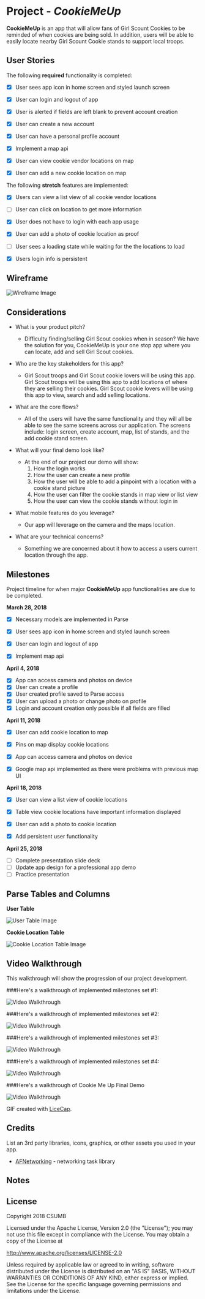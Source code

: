 # Project - *CookieMeUp*

**CookieMeUp** is an app that will allow fans of Girl Scount Cookies to be reminded of when cookies are being sold. In addition, users will be able to easily locate nearby Girl Scount Cookie stands to support local troops.



## User Stories

The following **required** functionality is completed:

- [x] User sees app icon in home screen and styled launch screen
- [x] User can login and logout of app
- [x] User is alerted if fields are left blank to prevent account creation
- [x] User can create a new account
- [x] User can have a personal profile account
- [x] Implement a map api
- [x] User can view cookie vendor locations on map
- [x] User can add a new cookie location on map



The following **stretch** features are implemented:

- [x] Users can view a list view of all cookie vendor locations
- [ ] User can click on location to get more information
- [x] User does not have to login with each app usage
- [x] User can add a photo of cookie location as proof
- [ ] User sees a loading state while waiting for the the locations to load
- [x] Users login info is persistent


## Wireframe

![Wireframe Image](https://raw.githubusercontent.com/CSUMB-CST495-Group-1/CookieMeUp/master/images/cookieMeUp.png)


## Considerations

* What is your product pitch?
    * Difficulty finding/selling Girl Scout cookies when in season? We have the solution for you, CookieMeUp is your one stop app where you can locate, add and sell Girl Scout cookies.
* Who are the key stakeholders for this app?
     * Girl Scout troops and Girl Scout cookie lovers will be using this app. Girl Scout troops will be using this app to add locations of where they are selling their cookies. Girl Scout cookie lovers will be using this app to view, search and add selling locations.
* What are the core flows?
     * All of the users will have the same functionality and they will all be able to see the same screens across our application. The screens include: login screen, create account, map, list of stands, and the add cookie stand screen.

* What will your final demo look like?
    * At the end of our project our demo will show:
        1. How the login works
        2. How the user can create a new profile
        3. How the user will be able to add a pinpoint with a location with a cookie stand picture
        4. How the user can filter the cookie stands in map view or list view
        5. How the user can view the cookie stands without login in

* What mobile features do you leverage?
    * Our app will leverage on the camera and the maps location.

* What are your technical concerns?
    * Something we are concerned about it how to access a users current location through the app.


## Milestones
Project timeline for when major **CookieMeUp** app functionalities are due to be completed.


**March 28, 2018**
- [x] Necessary models are implemented in Parse
- [x] User sees app icon in home screen and styled launch screen
- [x] User can login and logout of app
- [x] Implement map api


**April 4, 2018**
- [x] App can access camera and photos on device
- [x] User can create a profile
- [x] User created profile saved to Parse access
- [x] User can upload a photo or change photo on profile
- [x] Login and account creation only possible if all fields are filled

**April 11, 2018**
- [x] User can add cookie location to map
- [x] Pins on map display cookie locations
- [x] App can access camera and photos on device
- [x] Google map api implemented as there were problems with previous map UI


**April 18, 2018**
- [x] User can view a list view of cookie locations
- [x] Table view cookie locations have important information displayed
- [x] User can add a photo to cookie location
- [x] Add persistent user functionality


**April 25, 2018**
- [ ] Complete presentation slide deck
- [ ] Update app design for a professional app demo
- [ ] Practice presentation

## Parse Tables and Columns
**User Table**

![User Table Image](https://raw.githubusercontent.com/CSUMB-CST495-Group-1/CookieMeUp/master/images/userTable.png)


**Cookie Location Table**

![Cookie Location Table Image](https://raw.githubusercontent.com/CSUMB-CST495-Group-1/CookieMeUp/master/images/cookieLocationTable.png)


## Video Walkthrough

This walkthrough will show the progression of our project development.

###Here's a walkthrough of implemented milestones set #1:

<img src='https://github.com/CSUMB-CST495-Group-1/CookieMeUp/blob/master/cookieMeUp.gif?raw=true' title='Video Walkthrough' width='' alt='Video Walkthrough' />

###Here's a walkthrough of implemented milestones set #2:

<img src='https://raw.githubusercontent.com/CSUMB-CST495-Group-1/CookieMeUp/master/images/CookieMeUp_Demo2.gif' title='Video Walkthrough' width='' alt='Video Walkthrough' />

###Here's a walkthrough of implemented milestones set #3:

<img src='https://i.imgur.com/vzMGW3N.gif' title='Video Walkthrough' width='' alt='Video Walkthrough' />

###Here's a walkthrough of implemented milestones set #4:

<img src='https://raw.githubusercontent.com/CSUMB-CST495-Group-1/CookieMeUp/master/images/milestone4.gif' title='Video Walkthrough' width='' alt='Video Walkthrough' />

###Here's a walkthrough of Cookie Me Up Final Demo

<img src='https://github.com/CSUMB-CST495-Group-1/CookieMeUp/blob/master/images/CookieMeUpDemo.gif?raw=true' title='Video Walkthrough' width='' alt='Video Walkthrough' />

GIF created with [LiceCap](http://www.cockos.com/licecap/).

## Credits

List an 3rd party libraries, icons, graphics, or other assets you used in your app.

- [AFNetworking](https://github.com/AFNetworking/AFNetworking) - networking task library


## Notes



## License

Copyright 2018 CSUMB

Licensed under the Apache License, Version 2.0 (the "License");
you may not use this file except in compliance with the License.
You may obtain a copy of the License at

http://www.apache.org/licenses/LICENSE-2.0

Unless required by applicable law or agreed to in writing, software
distributed under the License is distributed on an "AS IS" BASIS,
WITHOUT WARRANTIES OR CONDITIONS OF ANY KIND, either express or implied.
See the License for the specific language governing permissions and
limitations under the License.
